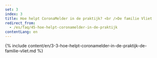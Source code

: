 ```yaml
---
set: 3
index: 3
title: Hoe helpt CoronaMelder in de praktijk? <br />De familie Vliet
redirect_from: 
  - /es/faq/45-hoe-helpt-coronamelder-in-de-praktijk
contentLang: en
---
```

{% include content/en/3-3-hoe-helpt-coronamelder-in-de-praktijk-de-familie-vliet.md %}
